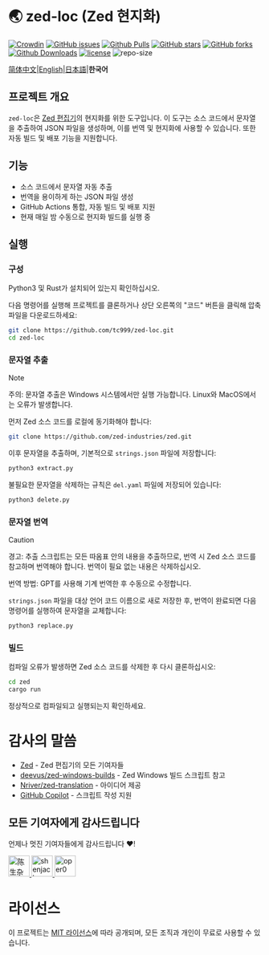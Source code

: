 <!--ChatGPT-4o에 의해 번역됨-->
<!---![zed](https://avatars.githubusercontent.com/u/79345384?s=200&v=4)--->
# 🌏 zed-loc (Zed 현지화)
 [![Crowdin][crowdin-image]][crowdin-url]
 [![GitHub issues][issues-image]][issues-url]
 [![Github Pulls][pulls-image]][pulls-url]
 [![GitHub stars][stars-image]][stars-url]
 [![GitHub forks][forks-image]][forks-url]
 [![Github Downloads][download-image]][download-url]
 [![license][license-image]][license-url]
 ![repo-size][repo-size-image]

[简体中文](README.md)|[English](README.en.md)|[日本語](README.ja.md)|**한국어**

## 프로젝트 개요

`zed-loc`은 [Zed 편집기](https://github.com/zed-industries/zed)의 현지화를 위한 도구입니다. 이 도구는 소스 코드에서 문자열을 추출하여 JSON 파일을 생성하며, 이를 번역 및 현지화에 사용할 수 있습니다. 또한 자동 빌드 및 배포 기능을 지원합니다.

## 기능

- 소스 코드에서 문자열 자동 추출
- 번역을 용이하게 하는 JSON 파일 생성
- GitHub Actions 통합, 자동 빌드 및 배포 지원
- 현재 매일 밤 수동으로 현지화 빌드를 실행 중

## 실행
### 구성
Python3 및 Rust가 설치되어 있는지 확인하십시오.

다음 명령어를 실행해 프로젝트를 클론하거나 상단 오른쪽의 "코드" 버튼을 클릭해 압축 파일을 다운로드하세요:

```bash
git clone https://github.com/tc999/zed-loc.git
cd zed-loc
```
### 문자열 추출

> [!note]
>
> 주의: 문자열 추출은 Windows 시스템에서만 실행 가능합니다. Linux와 MacOS에서는 오류가 발생합니다.

먼저 Zed 소스 코드를 로컬에 동기화해야 합니다:

```bash
git clone https://github.com/zed-industries/zed.git
```

이후 문자열을 추출하며, 기본적으로 `strings.json` 파일에 저장합니다:
```bash
python3 extract.py
```
불필요한 문자열을 삭제하는 규칙은 `del.yaml` 파일에 저장되어 있습니다:
```bash
python3 delete.py
```

### 문자열 번역
> [!caution]
>
> 경고: 추출 스크립트는 모든 따옴표 안의 내용을 추출하므로, 번역 시 Zed 소스 코드를 참고하며 번역해야 합니다. 번역이 필요 없는 내용은 삭제하십시오.

번역 방법: GPT를 사용해 기계 번역한 후 수동으로 수정합니다.

`strings.json` 파일을 대상 언어 코드 이름으로 새로 저장한 후, 번역이 완료되면 다음 명령어를 실행하여 문자열을 교체합니다:
```bash
python3 replace.py
```

### 빌드
컴파일 오류가 발생하면 Zed 소스 코드를 삭제한 후 다시 클론하십시오:

```bash
cd zed
cargo run
```

정상적으로 컴파일되고 실행되는지 확인하세요.

# 감사의 말씀

- [Zed](https://github.com/zed-industries/zed) - Zed 편집기의 모든 기여자들
- [deevus/zed-windows-builds](https://github.com/deevus/zed-windows-builds) - Zed Windows 빌드 스크립트 참고
- [Nriver/zed-translation](https://github.com/Nriver/zed-translation) - 아이디어 제공
- [GitHub Copilot](https://github.com/copilot) - 스크립트 작성 지원

## 모든 기여자에게 감사드립니다

언제나 멋진 기여자들에게 감사드립니다 ❤️!

<a href="https://github.com/TC999" title="陈生杂物房">
  <img src="https://avatars.githubusercontent.com/u/88823709?v=4" width="42;" alt="陈生杂物房"/>
</a>
<a href="https://github.com/shenjackyuanjie" title="shenjack">
  <img src="https://avatars.githubusercontent.com/u/54507071?v=4" width="42;" alt="shenjack"/>
</a>
<a href="https://github.com/oper0" title="oper0">
  <img src="https://avatars.githubusercontent.com/u/204131036?v=4" width="42;" alt="oper0"/>
</a>

# 라이선스

이 프로젝트는 [MIT 라이선스](LICENSE)에 따라 공개되며, 모든 조직과 개인이 무료로 사용할 수 있습니다.

[crowdin-url]: https://crowdin.com/project/zed-editor
[crowdin-image]: https://badges.crowdin.net/zed-editor/localized.svg

[issues-url]: https://github.com/TC999/zed-loc/issues "이슈"
[issues-image]: https://img.shields.io/github/issues/TC999/zed-loc?style=flat-square&logo=github&label=이슈

[pulls-url]: https://github.com/TC999/zed-loc/pulls "풀 리퀘스트"
[pulls-image]: https://img.shields.io/github/issues-pr-raw/TC999/zed-loc?style=flat&logo=github&%3Fcolor%3Dgreen&label=풀+리퀘스트

[stars-url]: https://github.com/TC999/zed-loc/stargazers "스타"
[stars-image]: https://img.shields.io/github/stars/TC999/zed-loc?style=flat-square&logo=github&label=스타"

[forks-url]: https://github.com/TC999/zed-loc/fork "포크"
[forks-image]: https://img.shields.io/github/forks/TC999/zed-loc?style=flat-square&logo=github&label=포크

[discussions-url]: https://github.com/TC999/zed-loc/discussions "토론"

[hits-url]: https://hits.dwyl.com/ "방문 수"
[hits-image]: https://custom-icon-badges.demolab.com/endpoint?url=https%3A%2F%2Fhits.dwyl.com%2FTC999%2Fzed-loc.json%3Fcolor%3Dgreen&label=%EB%B0%A9%EB%AC%B8+%EC%88%98&logo=graph

[repo-url]: https://github.com/TC999/zed-loc "저장소 주소"

[repo-size-image]:https://img.shields.io/github/repo-size/TC999/zed-loc?style=flat-square&label=%EC%A0%80%EC%9E%A5%EC%86%8C+%ED%81%AC%EA%B8%B0


[download-url]: https://github.com/TC999/zed-loc/releases/latest "다운로드"
[download-image]: https://img.shields.io/github/downloads/TC999/zed-loc/total?style=flat-square&logo=github&label=%EC%B4%9D+%EB%8B%A4%EC%9A%B4%EB%A1%9C%EB%93%9C+%EC%88%98"

[license-url]: https://github.com/TC999/zed-loc/blob/master/LICENSE "라이선스"
[license-image]: https://custom-icon-badges.demolab.com/github/license/TC999/zed-loc?style=flat&logo=law&label=%EB%9D%BC%EC%9D%B4%EC%84%A0%EC%8A%A4
